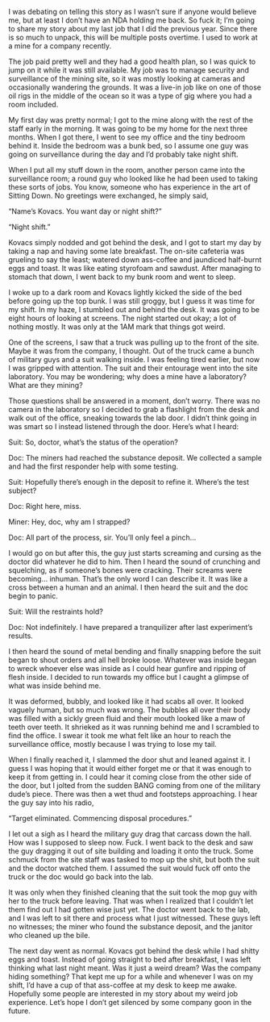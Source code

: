 I was debating on telling this story as I wasn’t sure if anyone would believe me, but at least I don’t have an NDA holding me back. So fuck it; I’m going to share my story about my last job that I did the previous year. Since there is so much to unpack, this will be multiple posts overtime. I used to work at a mine for a company recently.   
  
The job paid pretty well and they had a good health plan, so I was quick to jump on it while it was still available. My job was to manage security and surveillance of the mining site, so it was mostly looking at cameras and occasionally wandering the grounds. It was a live-in job like on one of those oil rigs in the middle of the ocean so it was a type of gig where you had a room included.   
  
My first day was pretty normal; I got to the mine along with the rest of the staff early in the morning. It was going to be my home for the next three months. When I got there, I went to see my office and the tiny bedroom behind it. Inside the bedroom was a bunk bed, so I assume one guy was going on surveillance during the day and I’d probably take night shift.   
  
When I put all my stuff down in the room, another person came into the surveillance room; a round guy who looked like he had been used to taking these sorts of jobs. You know, someone who has experience in the art of Sitting Down. No greetings were exchanged, he simply said,   
  
“Name’s Kovacs. You want day or night shift?”  
  
“Night shift.”  
  
Kovacs simply nodded and got behind the desk, and I got to start my day by taking a nap and having some late breakfast. The on-site cafeteria was grueling to say the least; watered down ass-coffee and jaundiced half-burnt eggs and toast. It was like eating styrofoam and sawdust. After managing to stomach that down, I went back to my bunk room and went to sleep.   
  
I woke up to a dark room and Kovacs lightly kicked the side of the bed before going up the top bunk. I was still groggy, but I guess it was time for my shift. In my haze, I stumbled out and behind the desk. It was going to be eight hours of looking at screens. The night started out okay; a lot of nothing mostly. It was only at the 1AM mark that things got weird.   
  
One of the screens, I saw that a truck was pulling up to the front of the site. Maybe it was from the company, I thought. Out of the truck came a bunch of military guys and a suit walking inside. I was feeling tired earlier, but now I was gripped with attention. The suit and their entourage went into the site laboratory. You may be wondering; why does a mine have a laboratory? What are they mining?   
  
Those questions shall be answered in a moment, don’t worry. There was no camera in the laboratory so I decided to grab a flashlight from the desk and walk out of the office, sneaking towards the lab door. I didn’t think going in was smart so I instead listened through the door. Here’s what I heard:   
  
Suit: So, doctor, what’s the status of the operation?  
  
Doc: The miners had reached the substance deposit. We collected a sample and had the first responder help with some testing.   
  
Suit: Hopefully there’s enough in the deposit to refine it. Where’s the test subject?  
  
Doc: Right here, miss.   
  
Miner: Hey, doc, why am I strapped?  
  
Doc: All part of the process, sir. You’ll only feel a pinch…  
  
I would go on but after this, the guy just starts screaming and cursing as the doctor did whatever he did to him. Then I heard the sound of crunching and squelching, as if someone’s bones were cracking. Their screams were becoming… inhuman. That’s the only word I can describe it. It was like a cross between a human and an animal. I then heard the suit and the doc begin to panic.   
  
Suit: Will the restraints hold?  
  
Doc: Not indefinitely. I have prepared a tranquilizer after last experiment’s results.   
  
I then heard the sound of metal bending and finally snapping before the suit began to shout orders and all hell broke loose. Whatever was inside began to wreck whoever else was inside as I could hear gunfire and ripping of flesh inside. I decided to run towards my office but I caught a glimpse of what was inside behind me.   
  
It was deformed, bubbly, and looked like it had scabs all over. It looked vaguely human, but so much was wrong. The bubbles all over their body was filled with a sickly green fluid and their mouth looked like a maw of teeth over teeth. It shrieked as it was running behind me and I scrambled to find the office. I swear it took me what felt like an hour to reach the surveillance office, mostly because I was trying to lose my tail.   
  
When I finally reached it, I slammed the door shut and leaned against it. I guess I was hoping that it would either forget me or that it was enough to keep it from getting in. I could hear it coming close from the other side of the door, but I jolted from the sudden BANG coming from one of the military dude’s piece. There was then a wet thud and footsteps approaching. I hear the guy say into his radio,   
  
“Target eliminated. Commencing disposal procedures.”  
  
I let out a sigh as I heard the military guy drag that carcass down the hall. How was I supposed to sleep now. Fuck. I went back to the desk and saw the guy dragging it out of site building and loading it onto the truck. Some schmuck from the site staff was tasked to mop up the shit, but both the suit and the doctor watched them. I assumed the suit would fuck off onto the truck or the doc would go back into the lab.   
  
It was only when they finished cleaning that the suit took the mop guy with her to the truck before leaving. That was when I realized that I couldn’t let them find out I had gotten wise just yet. The doctor went back to the lab, and I was left to sit there and process what I just witnessed. These guys left no witnesses; the miner who found the substance deposit, and the janitor who cleaned up the bile.   
  
The next day went as normal. Kovacs got behind the desk while I had shitty eggs and toast. Instead of going straight to bed after breakfast, I was left thinking what last night meant. Was it just a weird dream? Was the company hiding something? That kept me up for a while and whenever I was on my shift, I’d have a cup of that ass-coffee at my desk to keep me awake. Hopefully some people are interested in my story about my weird job experience. Let’s hope I don’t get silenced by some company goon in the future.  
